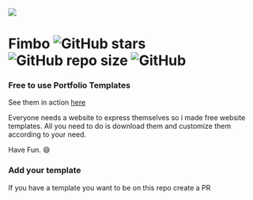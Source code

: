 <img src="https://raw.githubusercontent.com/imfunniee/imfunniee.github.io/master/fimbo/img/fimbo.png"/>

# Fimbo ![GitHub stars](https://img.shields.io/github/stars/imfunniee/fimbo.svg?style=social) ![GitHub repo size](https://img.shields.io/github/repo-size/imfunniee/fimbo.svg?style=popout-square) ![GitHub](https://img.shields.io/github/license/imfunniee/fimbo.svg?style=popout-square) 

### Free to use Portfolio Templates

See them in action [here](https://imfunniee.github.io/fimbo)

Everyone needs a website to express themselves so i made free website templates. All you need to do is download them and customize them according to your need.

Have Fun. 😄


### Add your template

If you have a template you want to be on this repo create a PR